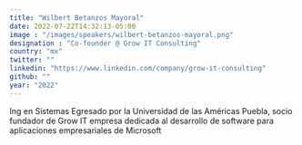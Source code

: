 ```yaml
---
title: "Wilbert Betanzos Mayoral"
date: 2022-07-22T14:32:13-05:00
image : "/images/speakers/wilbert-betanzos-mayoral.png"
designation : "Co-founder @ Grow IT Consulting"
country: "mx"
twitter: ""
linkedin: "https://www.linkedin.com/company/grow-it-consulting"
github: ""
year: "2022"
---
```


Ing en Sistemas Egresado por la Universidad de las Américas Puebla, socio fundador de Grow IT empresa dedicada al desarrollo de software para aplicaciones empresariales de Microsoft
